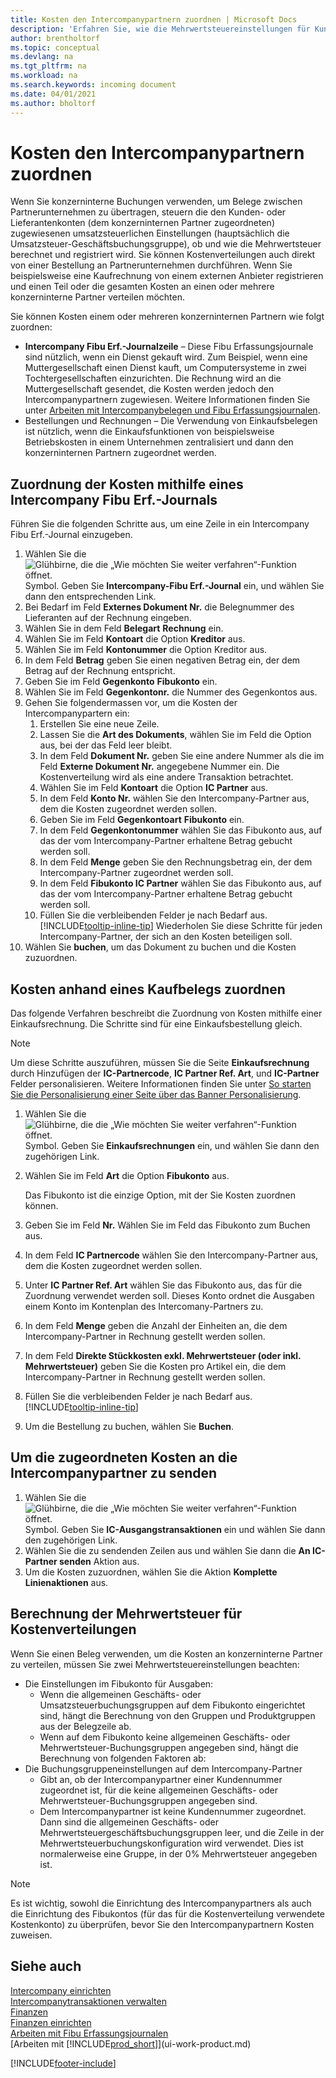 ```yaml
---
title: Kosten den Intercompanypartnern zuordnen | Microsoft Docs
description: 'Erfahren Sie, wie die Mehrwertsteuereinstellungen für Kunden und Lieferanten steuern, ob und wie die Mehrwertsteuer berechnet wird.'
author: brentholtorf
ms.topic: conceptual
ms.devlang: na
ms.tgt_pltfrm: na
ms.workload: na
ms.search.keywords: incoming document
ms.date: 04/01/2021
ms.author: bholtorf
---
```

# <a name="allocate-costs-to-intercompany-partners"></a><a name="allocate-costs-to-intercompany-partners"></a>Kosten den Intercompanypartnern zuordnen
Wenn Sie konzerninterne Buchungen verwenden, um Belege zwischen Partnerunternehmen zu übertragen, steuern die den Kunden- oder Lieferantenkonten (dem konzerninternen Partner zugeordneten) zugewiesenen umsatzsteuerlichen Einstellungen (hauptsächlich die Umsatzsteuer-Geschäftsbuchungsgruppe), ob und wie die Mehrwertsteuer berechnet und registriert wird. Sie können Kostenverteilungen auch direkt von einer Bestellung an Partnerunternehmen durchführen. Wenn Sie beispielsweise eine Kaufrechnung von einem externen Anbieter registrieren und einen Teil oder die gesamten Kosten an einen oder mehrere konzerninterne Partner verteilen möchten.

Sie können Kosten einem oder mehreren konzerninternen Partnern wie folgt zuordnen:

* **Intercompany Fibu Erf.-Journalzeile** – Diese Fibu Erfassungsjournale sind nützlich, wenn ein Dienst gekauft wird. Zum Beispiel, wenn eine Muttergesellschaft einen Dienst kauft, um Computersysteme in zwei Tochtergesellschaften einzurichten. Die Rechnung wird an die Muttergesellschaft gesendet, die Kosten werden jedoch den Intercompanypartnern zugewiesen. Weitere Informationen finden Sie unter [Arbeiten mit Intercompanybelegen und Fibu Erfassungsjournalen](intercompany-how-work-documents-journals.md).
* Bestellungen und Rechnungen – Die Verwendung von Einkaufsbelegen ist nützlich, wenn die Einkaufsfunktionen von beispielsweise Betriebskosten in einem Unternehmen zentralisiert und dann den konzerninternen Partnern zugeordnet werden.

## <a name="to-allocate-costs-using-an-intercompany-general-journal"></a><a name="to-allocate-costs-using-an-intercompany-general-journal"></a>Zuordnung der Kosten mithilfe eines Intercompany Fibu Erf.-Journals
Führen Sie die folgenden Schritte aus, um eine Zeile in ein Intercompany Fibu Erf.-Journal einzugeben. 

1. Wählen Sie die ![Glühbirne, die die „Wie möchten Sie weiter verfahren“-Funktion öffnet.](media/ui-search/search_small.png "Tell me-Funktion") Symbol. Geben Sie **Intercompany-Fibu Erf.-Journal** ein, und wählen Sie dann den entsprechenden Link.
2. Bei Bedarf im Feld **Externes Dokument Nr.** die Belegnummer des Lieferanten auf der Rechnung eingeben.
3. Wählen Sie in dem Feld **Belegart** **Rechnung** ein.
4. Wählen Sie im Feld **Kontoart** die Option **Kreditor** aus.
5. Wählen Sie im Feld **Kontonummer** die Option Kreditor aus.
6. In dem Feld **Betrag** geben Sie einen negativen Betrag ein, der dem Betrag auf der Rechnung entspricht.
7. Geben Sie im Feld **Gegenkonto** **Fibukonto** ein.
8. Wählen Sie im Feld **Gegenkontonr.** die Nummer des Gegenkontos aus.
9. Gehen Sie folgendermassen vor, um die Kosten der Intercompanypartern ein:
   1. Erstellen Sie eine neue Zeile.
   2. Lassen Sie die **Art des Dokuments**, wählen Sie im Feld die Option aus, bei der das Feld leer bleibt.
   3. In dem Feld **Dokument Nr.** geben Sie eine andere Nummer als die im Feld **Externe Dokument Nr.** angegebene Nummer ein. Die Kostenverteilung wird als eine andere Transaktion betrachtet.
   4. Wählen Sie im Feld **Kontoart** die Option **IC Partner** aus.
   5. In dem Feld **Konto Nr.** wählen Sie den Intercompany-Partner aus, dem die Kosten zugeordnet werden sollen.
   6. Geben Sie im Feld **Gegenkontoart** **Fibukonto** ein.
   7. In dem Feld **Gegenkontonummer** wählen Sie das Fibukonto aus, auf das der vom Intercompany-Partner erhaltene Betrag gebucht werden soll.
   1. In dem Feld **Menge** geben Sie den Rechnungsbetrag ein, der dem Intercompany-Partner zugeordnet werden soll.
   1. In dem Feld **Fibukonto IC Partner** wählen Sie das Fibukonto aus, auf das der vom Intercompany-Partner erhaltene Betrag gebucht werden soll. 
   1. Füllen Sie die verbleibenden Felder je nach Bedarf aus. [!INCLUDE[tooltip-inline-tip](includes/tooltip-inline-tip_md.md)] Wiederholen Sie diese Schritte für jeden Intercompany-Partner, der sich an den Kosten beteiligen soll.
1. Wählen Sie **buchen**, um das Dokument zu buchen und die Kosten zuzuordnen.  

## <a name="to-allocate-costs-using-a-purchase-document"></a><a name="to-allocate-costs-using-a-purchase-document"></a>Kosten anhand eines Kaufbelegs zuordnen
Das folgende Verfahren beschreibt die Zuordnung von Kosten mithilfe einer Einkaufsrechnung. Die Schritte sind für eine Einkaufsbestellung gleich.

> [!NOTE]
> Um diese Schritte auszuführen, müssen Sie die Seite **Einkaufsrechnung** durch Hinzufügen der **IC-Partnercode**, **IC Partner Ref. Art**, und **IC-Partner** Felder personalisieren. Weitere Informationen finden Sie unter [So starten Sie die Personalisierung einer Seite über das Banner Personalisierung](ui-personalization-user.md#to-start-personalizing-a-page-through-the-personalizing-banner).

1. Wählen Sie die ![Glühbirne, die die „Wie möchten Sie weiter verfahren“-Funktion öffnet.](media/ui-search/search_small.png "Tell me-Funktion") Symbol. Geben Sie **Einkaufsrechnungen** ein, und wählen Sie dann den zugehörigen Link.
2. Wählen Sie im Feld **Art** die Option **Fibukonto** aus.
   
   Das Fibukonto ist die einzige Option, mit der Sie Kosten zuordnen können.  
1. Geben Sie im Feld **Nr.** Wählen Sie im Feld das Fibukonto zum Buchen aus.
1. In dem Feld **IC Partnercode** wählen Sie den Intercompany-Partner aus, dem die Kosten zugeordnet werden sollen.
1. Unter **IC Partner Ref. Art** wählen Sie das Fibukonto aus, das für die Zuordnung verwendet werden soll. Dieses Konto ordnet die Ausgaben einem Konto im Kontenplan des Intercomany-Partners zu.
1. In dem Feld **Menge** geben die Anzahl der Einheiten an, die dem Intercompany-Partner in Rechnung gestellt werden sollen.
1. In dem Feld **Direkte Stückkosten exkl. Mehrwertsteuer (oder inkl. Mehrwertsteuer)** geben Sie die Kosten pro Artikel ein, die dem Intercompany-Partner in Rechnung gestellt werden sollen.
1. Füllen Sie die verbleibenden Felder je nach Bedarf aus. [!INCLUDE[tooltip-inline-tip](includes/tooltip-inline-tip_md.md)] 
1. Um die Bestellung zu buchen, wählen Sie **Buchen**.

## <a name="to-send-the-allocated-costs-to-intercompany-partners"></a><a name="to-send-the-allocated-costs-to-intercompany-partners"></a>Um die zugeordneten Kosten an die Intercompanypartner zu senden
1. Wählen Sie die ![Glühbirne, die die „Wie möchten Sie weiter verfahren“-Funktion öffnet.](media/ui-search/search_small.png "Tell me-Funktion") Symbol. Geben Sie **IC-Ausgangstransaktionen** ein und wählen Sie dann den zugehörigen Link.
2. Wählen Sie die zu sendenden Zeilen aus und wählen Sie dann die **An IC-Partner senden** Aktion aus. 
3. Um die Kosten zuzuordnen, wählen Sie die Aktion **Komplette Linienaktionen** aus.

## <a name="calculating-vat-for-cost-distributions"></a><a name="calculating-vat-for-cost-distributions"></a>Berechnung der Mehrwertsteuer für Kostenverteilungen
Wenn Sie einen Beleg verwenden, um die Kosten an konzerninterne Partner zu verteilen, müssen Sie zwei Mehrwertsteuereinstellungen beachten: 
* Die Einstellungen im Fibukonto für Ausgaben:
   * Wenn die allgemeinen Geschäfts- oder Umsatzsteuerbuchungsgruppen auf dem Fibukonto eingerichtet sind, hängt die Berechnung von den Gruppen und Produktgruppen aus der Belegzeile ab.
   * Wenn auf dem Fibukonto keine allgemeinen Geschäfts- oder Mehrwertsteuer-Buchungsgruppen angegeben sind, hängt die Berechnung von folgenden Faktoren ab:
* Die Buchungsgruppeneinstellungen auf dem Intercompany-Partner
   * Gibt an, ob der Intercompanypartner einer Kundennummer zugeordnet ist, für die keine allgemeinen Geschäfts- oder Mehrwertsteuer-Buchungsgruppen angegeben sind.
   * Dem Intercompanypartner ist keine Kundennummer zugeordnet. Dann sind die allgemeinen Geschäfts- oder Mehrwertsteuergeschäftsbuchungsgruppen leer, und die Zeile in der Mehrwertsteuerbuchungskonfiguration wird verwendet. Dies ist normalerweise eine Gruppe, in der 0% Mehrwertsteuer angegeben ist.

> [!NOTE]
> Es ist wichtig, sowohl die Einrichtung des Intercompanypartners als auch die Einrichtung des Fibukontos (für das für die Kostenverteilung verwendete Kostenkonto) zu überprüfen, bevor Sie den Intercompanypartnern Kosten zuweisen.

## <a name="see-also"></a><a name="see-also"></a>Siehe auch
[Intercompany einrichten](intercompany-how-setup.md)  
[Intercompanytransaktionen verwalten](intercompany-manage.md)  
[Finanzen](finance.md)  
[Finanzen einrichten](finance-setup-finance.md)  
[Arbeiten mit Fibu Erfassungsjournalen](ui-work-general-journals.md)  
[Arbeiten mit [!INCLUDE[prod_short](includes/prod_short.md)]](ui-work-product.md)

[!INCLUDE[footer-include](includes/footer-banner.md)]
